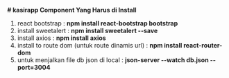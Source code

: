 <b> # kasirapp </b>
<b> Component Yang Harus di Install </b> 
1. react bootstrap : <b> npm install react-bootstrap bootstrap </b>
2. install sweetalert :  <b> npm install sweetalert --save </b>
3. install axios : <b> npm install axios </b>
4. install to route dom (untuk route dinamis url) : <b> npm install react-router-dom </b>
5. untuk menjalkan file db json di local : <b> json-server --watch db.json --port=3004 </b>

